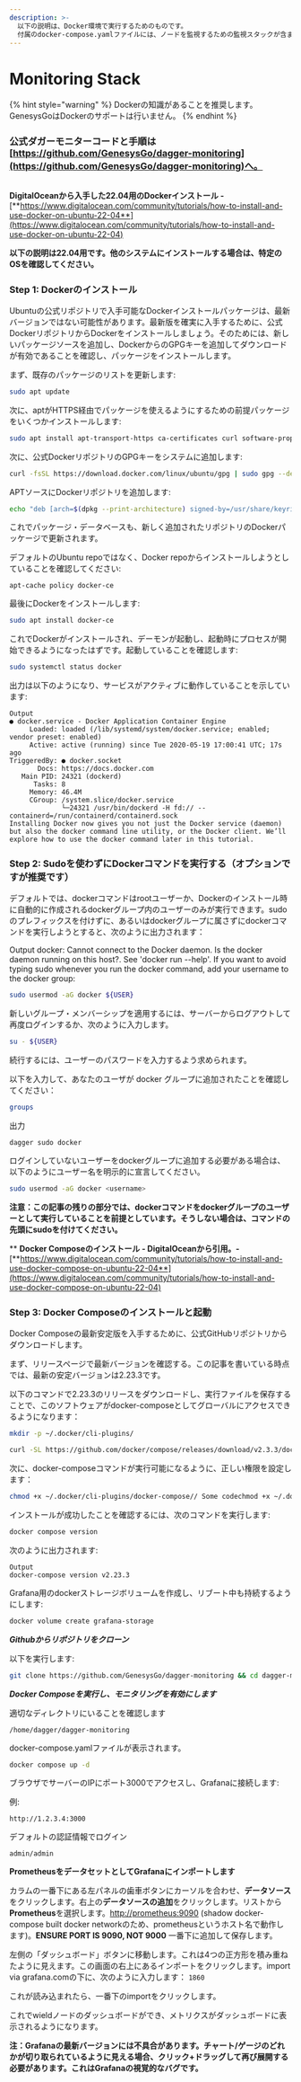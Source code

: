 ```yaml
---
description: >-
  以下の説明は、Docker環境で実行するためのものです。
  付属のdocker-compose.yamlファイルには、ノードを監視するための監視スタックが含まれています。
---
```


# Monitoring Stack

{% hint style="warning" %}
Dockerの知識があることを推奨します。GenesysGoはDockerのサポートは行いません。
{% endhint %}

### 公式ダガーモニターコードと手順は[https://github.com/GenesysGo/dagger-monitoring](https://github.com/GenesysGo/dagger-monitoring)へ。

<figure><img src="../.gitbook/assets/image (1).png" alt=""><figcaption></figcaption></figure>

**DigitalOceanから入手した22.04用のDockerインストール -** [**https://www.digitalocean.com/community/tutorials/how-to-install-and-use-docker-on-ubuntu-22-04**](https://www.digitalocean.com/community/tutorials/how-to-install-and-use-docker-on-ubuntu-22-04)

**以下の説明は22.04用です。他のシステムにインストールする場合は、特定のOSを確認してください。**

### Step 1: Dockerのインストール

Ubuntuの公式リポジトリで入手可能なDockerインストールパッケージは、最新バージョンではない可能性があります。最新版を確実に入手するために、公式DockerリポジトリからDockerをインストールしましょう。そのためには、新しいパッケージソースを追加し、DockerからのGPGキーを追加してダウンロードが有効であることを確認し、パッケージをインストールします。

まず、既存のパッケージのリストを更新します:

```sh
sudo apt update
```

次に、aptがHTTPS経由でパッケージを使えるようにするための前提パッケージをいくつかインストールします:

```bash
sudo apt install apt-transport-https ca-certificates curl software-properties-common
```

次に、公式DockerリポジトリのGPGキーをシステムに追加します:

```bash
curl -fsSL https://download.docker.com/linux/ubuntu/gpg | sudo gpg --dearmor -o /usr/share/keyrings/docker-archive-keyring.gpg
```

APTソースにDockerリポジトリを追加します:

```bash
echo "deb [arch=$(dpkg --print-architecture) signed-by=/usr/share/keyrings/docker-archive-keyring.gpg] https://download.docker.com/linux/ubuntu $(lsb_release -cs) stable" | sudo tee /etc/apt/sources.list.d/docker.list > /dev/null"
```

これでパッケージ・データベースも、新しく追加されたリポジトリのDockerパッケージで更新されます。

デフォルトのUbuntu repoではなく、Docker repoからインストールしようとしていることを確認してください:

```basic
apt-cache policy docker-ce
```

最後にDockerをインストールします:

```bash
sudo apt install docker-ce
```

これでDockerがインストールされ、デーモンが起動し、起動時にプロセスが開始できるようになったはずです。起動していることを確認します:

```bash
sudo systemctl status docker
```

出力は以下のようになり、サービスがアクティブに動作していることを示しています:

```
Output
● docker.service - Docker Application Container Engine
     Loaded: loaded (/lib/systemd/system/docker.service; enabled; vendor preset: enabled)
     Active: active (running) since Tue 2020-05-19 17:00:41 UTC; 17s ago
TriggeredBy: ● docker.socket
       Docs: https://docs.docker.com
   Main PID: 24321 (dockerd)
      Tasks: 8
     Memory: 46.4M
     CGroup: /system.slice/docker.service
             └─24321 /usr/bin/dockerd -H fd:// --containerd=/run/containerd/containerd.sock
Installing Docker now gives you not just the Docker service (daemon) but also the docker command line utility, or the Docker client. We’ll explore how to use the docker command later in this tutorial.
```

### Step 2: Sudoを使わずにDockerコマンドを実行する（オプションですが推奨です）

デフォルトでは、dockerコマンドはrootユーザーか、Dockerのインストール時に自動的に作成されるdockerグループ内のユーザーのみが実行できます。sudoのプレフィックスを付けずに、あるいはdockerグループに属さずにdockerコマンドを実行しようとすると、次のように出力されます：

Output docker: Cannot connect to the Docker daemon. Is the docker daemon running on this host?. See 'docker run --help'. If you want to avoid typing sudo whenever you run the docker command, add your username to the docker group:

```bash
sudo usermod -aG docker ${USER}
```

新しいグループ・メンバーシップを適用するには、サーバーからログアウトして再度ログインするか、次のように入力します。

```bash
su - ${USER}
```

続行するには、ユーザーのパスワードを入力するよう求められます。

以下を入力して、あなたのユーザが docker グループに追加されたことを確認してください：

```bash
groups
```

出力

```
dagger sudo docker
```

ログインしていないユーザーをdockerグループに追加する必要がある場合は、以下のようにユーザー名を明示的に宣言してください。

```bash
sudo usermod -aG docker <username>
```

**注意：この記事の残りの部分では、dockerコマンドをdockerグループのユーザーとして実行していることを前提としています。そうしない場合は、コマンドの先頭にsudoを付けてください。**

**
**Docker Composeのインストール - DigitalOceanから引用。-** [**https://www.digitalocean.com/community/tutorials/how-to-install-and-use-docker-compose-on-ubuntu-22-04**](https://www.digitalocean.com/community/tutorials/how-to-install-and-use-docker-compose-on-ubuntu-22-04)

### Step 3: Docker Composeのインストールと起動

Docker Composeの最新安定版を入手するために、公式GitHubリポジトリからダウンロードします。

まず、リリースページで最新バージョンを確認する。この記事を書いている時点では、最新の安定バージョンは2.23.3です。

以下のコマンドで2.23.3のリリースをダウンロードし、実行ファイルを保存することで、このソフトウェアがdocker-composeとしてグローバルにアクセスできるようになります：

```bash
mkdir -p ~/.docker/cli-plugins/
```

```sh
curl -SL https://github.com/docker/compose/releases/download/v2.3.3/docker-compose-linux-x86_64 -o ~/.docker/cli-plugins/docker-compose
```

次に、docker-composeコマンドが実行可能になるように、正しい権限を設定します：

```sh
chmod +x ~/.docker/cli-plugins/docker-compose// Some codechmod +x ~/.docker/cli-plugins/docker-compose
```

インストールが成功したことを確認するには、次のコマンドを実行します:

```sh
docker compose version
```

次のように出力されます:

```
Output
docker-compose version v2.23.3
```

Grafana用のdockerストレージボリュームを作成し、リブート中も持続するようにします:

```sh
docker volume create grafana-storage
```

_**Githubからリポジトリをクローン**_

以下を実行します:

```sh
git clone https://github.com/GenesysGo/dagger-monitoring && cd dagger-monitoring
```

_**Docker Composeを実行し、モニタリングを有効にします**_

適切なディレクトリにいることを確認します

```
/home/dagger/dagger-monitoring
```

docker-compose.yamlファイルが表示されます。

```sh
docker compose up -d
```

ブラウザでサーバーのIPにポート3000でアクセスし、Grafanaに接続します:

例:

```
http://1.2.3.4:3000
```

デフォルトの認証情報でログイン

```
admin/admin
```

**PrometheusをデータセットとしてGrafanaにインポートします**

カラムの一番下にある左パネルの歯車ボタンにカーソルを合わせ、**データソース**をクリックします。右上の**データソースの追加**をクリックします。リストから**Prometheus**を選択します。[http://prometheus:9090](http://prometheus:9090/) (shadow docker-compose built docker networkのため、prometheusというホスト名で動作します)。**ENSURE PORT IS 9090, NOT 9000** 一番下に追加して保存します。

左側の「ダッシュボード」ボタンに移動します。これは4つの正方形を積み重ねたように見えます。この画面の右上にあるインポートをクリックします。import via grafana.comの下に、次のように入力します： `1860`

これが読み込まれたら、一番下のimportをクリックします。

これでwieldノードのダッシュボードができ、メトリクスがダッシュボードに表示されるようになります。

**注：Grafanaの最新バージョンには不具合があります。チャート/ゲージのどれかが切り取られているように見える場合、クリック+ドラッグして再び展開する必要があります。これはGrafanaの視覚的なバグです。**
